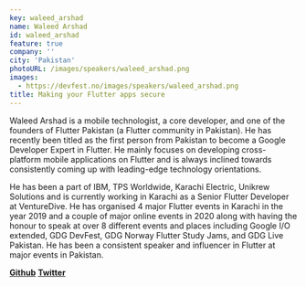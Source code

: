 ```yaml
---
key: waleed_arshad
name: Waleed Arshad
id: waleed_arshad
feature: true
company: ''
city: 'Pakistan'
photoURL: /images/speakers/waleed_arshad.png
images:
  - https://devfest.no/images/speakers/waleed_arshad.png
title: Making your Flutter apps secure
---
```


Waleed Arshad is a mobile technologist, a core developer, and one of the founders of Flutter Pakistan (a Flutter community in Pakistan). He has recently been titled as the first person from Pakistan to become a Google Developer Expert in Flutter. He mainly focuses on developing cross-platform mobile applications on Flutter and is always inclined towards consistently coming up with leading-edge technology orientations. 

He has been a part of IBM, TPS Worldwide, Karachi Electric, Unikrew Solutions and is currently working in Karachi as a Senior Flutter Developer at VentureDive. He has organised 4 major Flutter events in Karachi in the year 2019 and a couple of major online events in 2020 along with having the honour to speak at over 8 different events and places including Google I/O extended, GDG DevFest, GDG Norway Flutter Study Jams, and GDG Live Pakistan. He has been a consistent speaker and influencer in Flutter at major events in Pakistan.


**[Github](https://github.com/wal33d006)**
**[Twitter](https://twitter.com/wal_33d)**